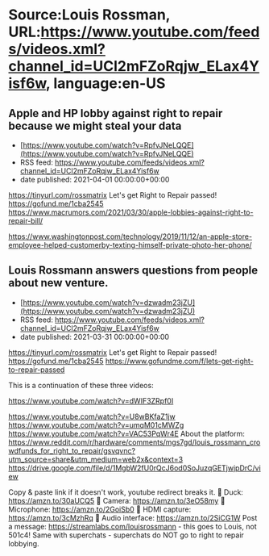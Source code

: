 # Source:Louis Rossman, URL:https://www.youtube.com/feeds/videos.xml?channel_id=UCl2mFZoRqjw_ELax4Yisf6w, language:en-US

## Apple and HP lobby against right to repair because we might steal your data
 - [https://www.youtube.com/watch?v=RpfvJNeLQQE](https://www.youtube.com/watch?v=RpfvJNeLQQE)
 - RSS feed: https://www.youtube.com/feeds/videos.xml?channel_id=UCl2mFZoRqjw_ELax4Yisf6w
 - date published: 2021-04-01 00:00:00+00:00

https://tinyurl.com/rossmatrix
Let's get Right to Repair passed! https://gofund.me/1cba2545
https://www.macrumors.com/2021/03/30/apple-lobbies-against-right-to-repair-bill/

https://www.washingtonpost.com/technology/2019/11/12/an-apple-store-employee-helped-customerby-texting-himself-private-photo-her-phone/

## Louis Rossmann answers questions from people about new venture.
 - [https://www.youtube.com/watch?v=dzwadm23jZU](https://www.youtube.com/watch?v=dzwadm23jZU)
 - RSS feed: https://www.youtube.com/feeds/videos.xml?channel_id=UCl2mFZoRqjw_ELax4Yisf6w
 - date published: 2021-03-31 00:00:00+00:00

https://tinyurl.com/rossmatrix
Let's get Right to Repair passed! https://gofund.me/1cba2545
https://www.gofundme.com/f/lets-get-right-to-repair-passed


This is a continuation of these three videos:


https://www.youtube.com/watch?v=dWIF3ZRpf0I

https://www.youtube.com/watch?v=U8wBKfaZ1jw
https://www.youtube.com/watch?v=umqM01cMWZg
https://www.youtube.com/watch?v=VAC53PqWr4E
About the platform: https://www.reddit.com/r/hardware/comments/mgs7gd/louis_rossmann_crowdfunds_for_right_to_repair/gsvqvnc?utm_source=share&utm_medium=web2x&context=3 https://drive.google.com/file/d/1MgbW2fU0rQcJ6od0SoJuzqGETjwjpDrC/view



Copy & paste link if it doesn't work, youtube redirect breaks it. 
🔵 Duck: https://amzn.to/30aUCQ5
🔵 Camera: https://amzn.to/3eO58my
🔵 Microphone: https://amzn.to/2GoiSb0
🔵 HDMI capture: https://amzn.to/3cMzhRq
🔵 Audio interface: https://amzn.to/2SiCG1W
Post a message: https://streamlabs.com/louisrossmann  - this goes to Louis, not 501c4! Same with superchats - superchats do NOT go to right to repair lobbying.


